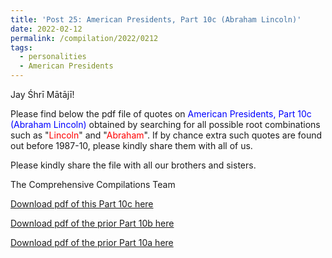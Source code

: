```yaml
---
title: 'Post 25: American Presidents, Part 10c (Abraham Lincoln)'
date: 2022-02-12
permalink: /compilation/2022/0212
tags:
  - personalities
  - American Presidents
---
```

Jay Śhrī Mātājī!

Please find below the pdf file of quotes on <font color="blue">American Presidents, Part 10c (Abraham Lincoln)</font> obtained by searching for all possible root combinations such as "<font color="red">Lincoln</font>" and "<font color="red">Abraham</font>". If by chance extra such quotes are found out before 1987-10, please kindly share them with all of us.<br>

Please kindly share the file with all our brothers and sisters.  

The Comprehensive Compilations Team

[Download pdf of this Part 10c here](http://seven-teams.github.io/files/American_Presidents_Part_10c_Abraham_Lincoln.pdf)

[Download pdf of the prior Part 10b here](http://seven-teams.github.io/files/American_Presidents_Part_10b_Abraham_Lincoln.pdf)

[Download pdf of the prior Part 10a here](http://seven-teams.github.io/files/American_Presidents_Part_10a_Abraham_Lincoln.pdf)